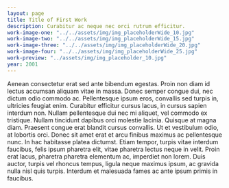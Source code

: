 ```yaml
---
layout: page
title: Title of First Work
description: Curabitur ac neque nec orci rutrum efficitur.
work-image-one: "../../assets/img/img_placeholderWide_10.jpg"
work-image-two: "../../assets/img/img_placeholderWide_15.jpg"
work-image-three: "../../assets/img/img_placeholderWide_20.jpg"
work-image-four: "../../assets/img/img_placeholderWide_25.jpg"
work-preview: "../assets/img/img_placeholder_10.jpg"
year: 2001
---
```


Aenean consectetur erat sed ante bibendum egestas. Proin non diam id lectus accumsan aliquam vitae in massa. Donec semper congue dui, nec dictum odio commodo ac. Pellentesque ipsum eros, convallis sed turpis in, ultricies feugiat enim. Curabitur efficitur cursus lacus, in cursus sapien interdum non. Nullam pellentesque dui nec mi aliquet, vel commodo ex tristique. Nullam tincidunt dapibus orci molestie lacinia. Quisque at magna diam. Praesent congue erat blandit cursus convallis. Ut et vestibulum odio, at lobortis orci. Donec sit amet erat et arcu finibus maximus ac pellentesque nunc. In hac habitasse platea dictumst. Etiam tempor, turpis vitae interdum faucibus, felis ipsum pharetra elit, vitae pharetra lectus neque in velit. Proin erat lacus, pharetra pharetra elementum ac, imperdiet non lorem. Duis auctor, turpis vel rhoncus tempus, ligula neque maximus ipsum, ac gravida nulla nisl quis turpis. Interdum et malesuada fames ac ante ipsum primis in faucibus.
